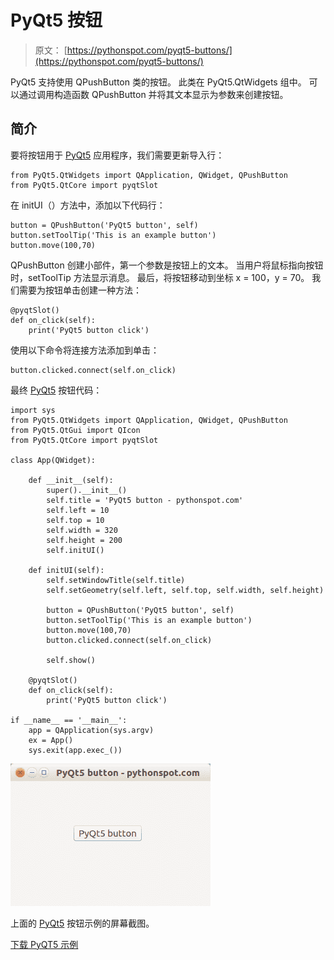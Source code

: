 # PyQt5 按钮

> 原文： [https://pythonspot.com/pyqt5-buttons/](https://pythonspot.com/pyqt5-buttons/)

PyQt5 支持使用 QPushButton 类的按钮。 此类在 PyQt5.QtWidgets 组中。 可以通过调用构造函数 QPushButton 并将其文本显示为参数来创建按钮。

## 简介

要将按钮用于 [PyQt5](https://pythonspot.com/pyqt5/) 应用程序，我们需要更新导入行：

```
from PyQt5.QtWidgets import QApplication, QWidget, QPushButton
from PyQt5.QtCore import pyqtSlot

```

在 initUI（）方法中，添加以下代码行：

```
button = QPushButton('PyQt5 button', self)
button.setToolTip('This is an example button')
button.move(100,70)

```

QPushButton 创建小部件，第一个参数是按钮上的文本。 当用户将鼠标指向按钮时，setToolTip 方法显示消息。 最后，将按钮移动到坐标 x = 100，y = 70。 我们需要为按钮单击创建一种方法：

```
@pyqtSlot()
def on_click(self):
    print('PyQt5 button click')

```

使用以下命令将连接方法添加到单击：

```
button.clicked.connect(self.on_click)

```

最终 [PyQt5](https://pythonspot.com/pyqt5/) 按钮代码：

```
import sys
from PyQt5.QtWidgets import QApplication, QWidget, QPushButton
from PyQt5.QtGui import QIcon
from PyQt5.QtCore import pyqtSlot

class App(QWidget):

    def __init__(self):
        super().__init__()
        self.title = 'PyQt5 button - pythonspot.com'
        self.left = 10
        self.top = 10
        self.width = 320
        self.height = 200
        self.initUI()

    def initUI(self):
        self.setWindowTitle(self.title)
        self.setGeometry(self.left, self.top, self.width, self.height)

        button = QPushButton('PyQt5 button', self)
        button.setToolTip('This is an example button')
        button.move(100,70)
        button.clicked.connect(self.on_click)

        self.show()

    @pyqtSlot()
    def on_click(self):
        print('PyQt5 button click')

if __name__ == '__main__':
    app = QApplication(sys.argv)
    ex = App()
    sys.exit(app.exec_())

```

![pyqt5-button](img/21216682f087b65cf13cc14fe0839117.jpg)

上面的 [PyQt5](https://pythonspot.com/pyqt5/) 按钮示例的屏幕截图。

[下载 PyQT5 示例](https://pythonspot.com/download-pyqt5-examples/)